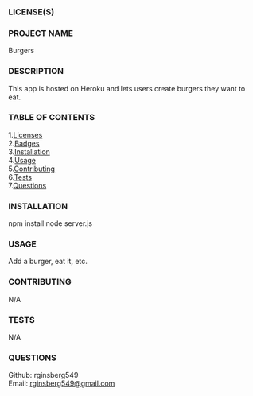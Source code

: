 
### LICENSE(S)<a href=#licenses></a>
<a href=#badges></a>

### PROJECT NAME
Burgers
    
### DESCRIPTION
This app is hosted on Heroku and lets users create burgers they want to eat. 
    
### TABLE OF CONTENTS
1.[Licenses](#licenses)  
2.[Badges](#badges)  
3.[Installation](#installation)  
4.[Usage](#usage)  
5.[Contributing](#contributing)  
6.[Tests](#tests)  
7.[Questions](#questions)  
    
### INSTALLATION <a href=#installation></a>
npm install node server.js

### USAGE <a href=#usage></a>
Add a burger, eat it, etc.

### CONTRIBUTING <a href=#contributing></a>
N/A

### TESTS <a href=#tests></a>
N/A

### QUESTIONS <a href=#questions></a>
Github: rginsberg549  
Email: rginsberg549@gmail.com  
